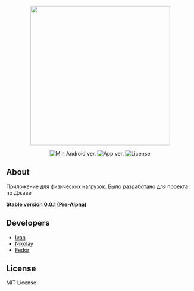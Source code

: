 <p align="center">
      <img src="https://i.ibb.co/h8GvVfK/logo.png" width="375">
</p>

<p align="center">
   <img src="https://img.shields.io/badge/Android-%3E%3D5.0-blueviolet" alt="Min Android ver.">
   <img src="https://img.shields.io/badge/Version-v0.0.1(Pre--Alpha)-lightgrey" alt="App ver.">
   <img src="https://img.shields.io/badge/License-MIT-blue" alt="License">
</p>

## About

Приложение для физических нагрузок. Было разработано для проекта по Джаве

[__Stable version 0.0.1 (Pre-Alpha)__](https://github.com/Nafanya1337/FitUp/tree/FitUp_stable)

## Developers

- [Ivan](https://github.com/A1rLie)
- [Nikolay](https://github.com/Papagrand)
- [Fedor](https://github.com/Nafanya1337)

## License
MIT License
